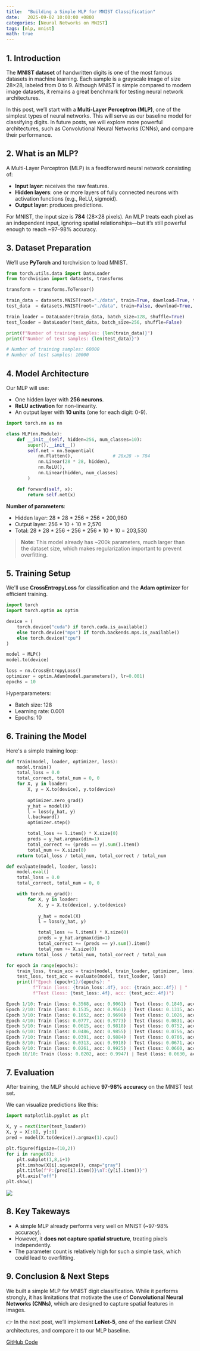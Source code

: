 ```yaml
---
title:  "Building a Simple MLP for MNIST Classification"
date:   2025-09-02 10:00:00 +0800
categories: [Neural Networks on MNIST]
tags: [mlp, mnist]
math: true
---
```


## 1. Introduction

The **MNIST dataset** of handwritten digits is one of the most famous datasets in machine learning. Each sample is a grayscale image of size 28×28, labeled from 0 to 9. Although MNIST is simple compared to modern image datasets, it remains a great benchmark for testing neural network architectures.

In this post, we’ll start with a **Multi-Layer Perceptron (MLP)**, one of the simplest types of neural networks. This will serve as our baseline model for classifying digits. In future posts, we will explore more powerful architectures, such as Convolutional Neural Networks (CNNs), and compare their performance.

## 2. What is an MLP?

A Multi-Layer Perceptron (MLP) is a feedforward neural network consisting of:
- **Input layer**: receives the raw features.
- **Hidden layers**: one or more layers of fully connected neurons with activation functions (e.g., ReLU, sigmoid).
- **Output layer**: produces predictions.

For MNIST, the input size is **784** (28×28 pixels). An MLP treats each pixel as an independent input, ignoring spatial relationships—but it’s still powerful enough to reach ~97–98% accuracy.

## 3. Dataset Preparation

We’ll use **PyTorch** and torchvision to load MNIST.

```python
from torch.utils.data import DataLoader
from torchvision import datasets, transforms

transform = transforms.ToTensor()

train_data = datasets.MNIST(root="./data", train=True, download=True, transform=transform)
test_data  = datasets.MNIST(root="./data", train=False, download=True, transform=transform)

train_loader = DataLoader(train_data, batch_size=128, shuffle=True)
test_loader = DataLoader(test_data, batch_size=256, shuffle=False)
```

```python
print(f"Number of training samples: {len(train_data)}")
print(f"Number of test samples: {len(test_data)}")

# Number of training samples: 60000
# Number of test samples: 10000
```

## 4. Model Architecture

Our MLP will use:
- One hidden layer with **256 neurons**.
- **ReLU activation** for non-linearity.
- An output layer with **10 units** (one for each digit: 0-9).

```python
import torch.nn as nn

class MLP(nn.Module):
    def __init__(self, hidden=256, num_classes=10):
        super().__init__()
        self.net = nn.Sequential(
            nn.Flatten(),               # 28x28 -> 784
            nn.Linear(28 * 28, hidden),
            nn.ReLU(),
            nn.Linear(hidden, num_classes)
        )

    def forward(self, x):
        return self.net(x)
```

**Number of parameters**:
- Hidden layer: 28 * 28 * 256 + 256 = 200,960
- Output layer: 256 * 10 + 10 = 2,570
- Total: 28 * 28 * 256 + 256 + 256 * 10 + 10 = 203,530

> **Note**: This model already has ~200k parameters, much larger than the dataset size, which makes regularization important to prevent overfitting.

## 5. Training Setup

We'll use **CrossEntropyLoss** for classification and the **Adam optimizer** for efficient training.

```python
import torch
import torch.optim as optim

device = (
    torch.device("cuda") if torch.cuda.is_available()
    else torch.device("mps") if torch.backends.mps.is_available()
    else torch.device("cpu")
)

model = MLP()
model.to(device)

loss = nn.CrossEntropyLoss()
optimizer = optim.Adam(model.parameters(), lr=0.001)
epochs = 10
```

Hyperparameters:
- Batch size: 128
- Learning rate: 0.001
- Epochs: 10

## 6. Training the Model

Here's a simple training loop:

```python
def train(model, loader, optimizer, loss):
    model.train()
    total_loss = 0.0
    total_correct, total_num = 0, 0
    for X, y in loader:
        X, y = X.to(device), y.to(device)
        
        optimizer.zero_grad()
        y_hat = model(X)
        l = loss(y_hat, y)
        l.backward()
        optimizer.step()

        total_loss += l.item() * X.size(0)
        preds = y_hat.argmax(dim=1)
        total_correct += (preds == y).sum().item()
        total_num += X.size(0)
    return total_loss / total_num, total_correct / total_num

def evaluate(model, loader, loss):
    model.eval()
    total_loss = 0.0
    total_correct, total_num = 0, 0

    with torch.no_grad():
        for X, y in loader:
            X, y = X.to(device), y.to(device)
            
            y_hat = model(X)
            l = loss(y_hat, y)

            total_loss += l.item() * X.size(0)
            preds = y_hat.argmax(dim=1)
            total_correct += (preds == y).sum().item()
            total_num += X.size(0)
    return total_loss / total_num, total_correct / total_num

for epoch in range(epochs):
    train_loss, train_acc = train(model, train_loader, optimizer, loss)
    test_loss, test_acc = evaluate(model, test_loader, loss)
    print(f"Epoch {epoch+1}/{epochs}: "
          f"Train (loss: {train_loss:.4f}, acc: {train_acc:.4f}) | "
          f"Test (loss: {test_loss:.4f}, acc: {test_acc:.4f})")
```

```python
Epoch 1/10: Train (loss: 0.3568, acc: 0.9061) | Test (loss: 0.1840, acc: 0.9476)
Epoch 2/10: Train (loss: 0.1535, acc: 0.9561) | Test (loss: 0.1315, acc: 0.9631)
Epoch 3/10: Train (loss: 0.1052, acc: 0.9698) | Test (loss: 0.1026, acc: 0.9695)
Epoch 4/10: Train (loss: 0.0777, acc: 0.9773) | Test (loss: 0.0831, acc: 0.9752)
Epoch 5/10: Train (loss: 0.0615, acc: 0.9818) | Test (loss: 0.0752, acc: 0.9768)
Epoch 6/10: Train (loss: 0.0486, acc: 0.9855) | Test (loss: 0.0756, acc: 0.9758)
Epoch 7/10: Train (loss: 0.0391, acc: 0.9884) | Test (loss: 0.0766, acc: 0.9762)
Epoch 8/10: Train (loss: 0.0313, acc: 0.9918) | Test (loss: 0.0671, acc: 0.9793)
Epoch 9/10: Train (loss: 0.0261, acc: 0.9925) | Test (loss: 0.0660, acc: 0.9786)
Epoch 10/10: Train (loss: 0.0202, acc: 0.9947) | Test (loss: 0.0630, acc: 0.9806)
```

## 7. Evaluation

After training, the MLP should achieve **97-98% accuracy** on the MNIST test set. 

We can visualize predictions like this:

```python
import matplotlib.pyplot as plt

X, y = next(iter(test_loader))
X, y = X[:8], y[:8]
pred = model(X.to(device)).argmax(1).cpu()

plt.figure(figsize=(10,2))
for i in range(8):
    plt.subplot(1,8,i+1)
    plt.imshow(X[i].squeeze(), cmap="gray")
    plt.title(f"P:{pred[i].item()}\nT:{y[i].item()}")
    plt.axis("off")
plt.show()
```

![](./assets/img/posts/20250902_evaluation.png)

## 8. Key Takeways

- A simple MLP already performs very well on MNIST (~97-98% accuracy).
- However, it **does not capture spatial structure**, treating pixels independently.
- The parameter count is relatively high for such a simple task, which could lead to overfitting.

## 9. Conclusion & Next Steps

We built a simple MLP for MNIST digit classification. While it performs strongly, it has limitations that motivate the use of **Convolutional Neural Networks (CNNs)**, which are designed to capture spatial features in images.

👉 In the next post, we’ll implement **LeNet-5**, one of the earliest CNN architectures, and compare it to our MLP baseline.

[GitHub Code](https://github.com/derekzhouai/derekzhou-ai-blog-code/blob/main/mnist_mlp.ipynb)